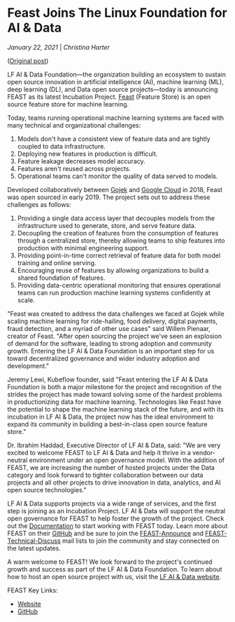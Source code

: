 # Feast Joins The Linux Foundation for AI & Data

*January 22, 2021* | *Christina Harter*

([Original post](https://lfaidata.foundation/blog/2020/11/10/feast-joins-lf-ai-data-as-new-incubation-project/))

LF AI & Data Foundation—the organization building an ecosystem to sustain open source innovation in artificial intelligence (AI), machine learning (ML), deep learning (DL), and Data open source projects—today is announcing FEAST as its latest Incubation Project. [Feast](https://feastsite.wpenginepowered.com/) (Feature Store) is an open source feature store for machine learning.

Today, teams running operational machine learning systems are faced with many technical and organizational challenges:

1. Models don't have a consistent view of feature data and are tightly coupled to data infrastructure.
2. Deploying new features in production is difficult.
3. Feature leakage decreases model accuracy.
4. Features aren't reused across projects.
5. Operational teams can't monitor the quality of data served to models.

Developed collaboratively between [Gojek](https://www.gojek.com/) and [Google Cloud](https://cloud.google.com/) in 2018, Feast was open sourced in early 2019. The project sets out to address these challenges as follows:

1. Providing a single data access layer that decouples models from the infrastructure used to generate, store, and serve feature data.
2. Decoupling the creation of features from the consumption of features through a centralized store, thereby allowing teams to ship features into production with minimal engineering support.
3. Providing point-in-time correct retrieval of feature data for both model training and online serving.
4. Encouraging reuse of features by allowing organizations to build a shared foundation of features.
5. Providing data-centric operational monitoring that ensures operational teams can run production machine learning systems confidently at scale.

"Feast was created to address the data challenges we faced at Gojek while scaling machine learning for ride-hailing, food delivery, digital payments, fraud detection, and a myriad of other use cases" said Willem Pienaar, creator of Feast. "After open sourcing the project we've seen an explosion of demand for the software, leading to strong adoption and community growth. Entering the LF AI & Data Foundation is an important step for us toward decentralized governance and wider industry adoption and development."

Jeremy Lewi, Kubeflow founder, said "Feast entering the LF AI & Data Foundation is both a major milestone for the project and recognition of the strides the project has made toward solving some of the hardest problems in productionizing data for machine learning. Technologies like Feast have the potential to shape the machine learning stack of the future, and with its incubation in LF AI & Data, the project now has the ideal environment to expand its community in building a best-in-class open source feature store."

Dr. Ibrahim Haddad, Executive Director of LF AI & Data, said: "We are very excited to welcome FEAST to LF AI & Data and help it thrive in a vendor-neutral environment under an open governance model. With the addition of FEAST, we are increasing the number of hosted projects under the Data category and look forward to tighter collaboration between our data projects and all other projects to drive innovation in data, analytics, and AI open source technologies."

LF AI & Data supports projects via a wide range of services, and the first step is joining as an Incubation Project. LF AI & Data will support the neutral open governance for FEAST to help foster the growth of the project. Check out the [Documentation](https://docs.feastsite.wpenginepowered.com/) to start working with FEAST today. Learn more about FEAST on their [GitHub](https://github.com/feast-dev/feast) and be sure to join the [FEAST-Announce](https://lists.lfaidata.foundation/g/feast-announce) and [FEAST-Technical-Discuss](https://lists.lfaidata.foundation/g/feast-technical-discuss) mail lists to join the community and stay connected on the latest updates.

A warm welcome to FEAST! We look forward to the project's continued growth and success as part of the LF AI & Data Foundation. To learn about how to host an open source project with us, visit the [LF AI & Data website](https://lfaidata.foundation/proposal-and-hosting/).

FEAST Key Links:
* [Website](https://feastsite.wpenginepowered.com/)
* [GitHub](https://github.com/feast-dev/feast)

